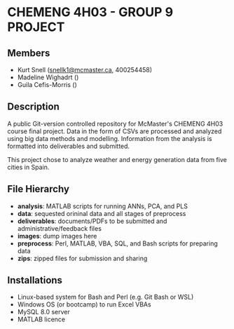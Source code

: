 # CHEMENG 4H03 - GROUP 9 PROJECT

## Members
- Kurt Snell (snellk1@mcmaster.ca, 400254458)
- Madeline Wighadrt ()
- Guila Cefis-Morris ()

## Description
A public Git-version controlled repository for McMaster's CHEMENG 4H03 course final project. Data in the form of CSVs are processed and analyzed using big data methods and modelling. Information from the analysis is formatted into deliverables and submitted.

This project chose to analyze weather and energy generation data from five cities in Spain.

## File Hierarchy
- **analysis**: MATLAB scripts for running ANNs, PCA, and PLS
- **data**: sequested orininal data and all stages of preprocess
- **deliverables**: documents/PDFs to be submitted and administrative/feedback files
- **images**: dump images here
- **preprocess**: Perl, MATLAB, VBA, SQL, and Bash scripts for preparing data
- **zips**: zipped files for submission and sharing

## Installations
- Linux-based system for Bash and Perl (e.g. Git Bash or WSL)
- Windows OS (or bootcamp) to run Excel VBAs
- MySQL 8.0 server
- MATLAB licence